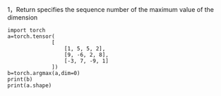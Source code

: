 1，Return specifies the sequence number of the maximum value of the dimension
```
import torch
a=torch.tensor(
              [
                  [1, 5, 5, 2],
                  [9, -6, 2, 8],
                  [-3, 7, -9, 1]
              ])
b=torch.argmax(a,dim=0)
print(b)
print(a.shape)
```
